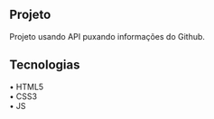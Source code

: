 ## Projeto
Projeto usando API puxando informações do Github.

## Tecnologias
• HTML5<br>
• CSS3<br>
• JS
